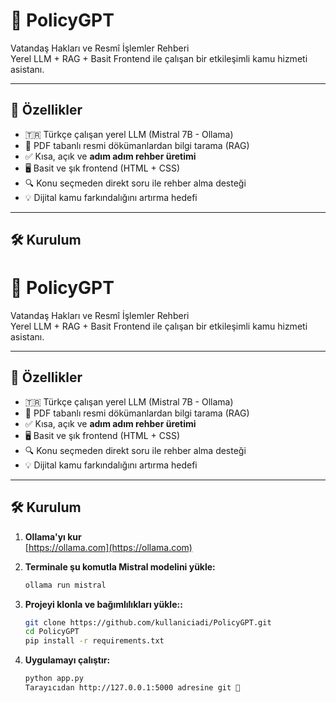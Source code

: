 # 📘 PolicyGPT

Vatandaş Hakları ve Resmî İşlemler Rehberi  
Yerel LLM + RAG + Basit Frontend ile çalışan bir etkileşimli kamu hizmeti asistanı.

---

## 🚀 Özellikler

- 🇹🇷 Türkçe çalışan yerel LLM (Mistral 7B - Ollama)
- 📄 PDF tabanlı resmi dökümanlardan bilgi tarama (RAG)
- ✅ Kısa, açık ve **adım adım rehber üretimi**
- 🖥️ Basit ve şık frontend (HTML + CSS)
- 🔍 Konu seçmeden direkt soru ile rehber alma desteği
- 💡 Dijital kamu farkındalığını artırma hedefi

---

## 🛠️ Kurulum

# 📘 PolicyGPT

Vatandaş Hakları ve Resmî İşlemler Rehberi  
Yerel LLM + RAG + Basit Frontend ile çalışan bir etkileşimli kamu hizmeti asistanı.

---

## 🚀 Özellikler

- 🇹🇷 Türkçe çalışan yerel LLM (Mistral 7B - Ollama)
- 📄 PDF tabanlı resmi dökümanlardan bilgi tarama (RAG)
- ✅ Kısa, açık ve **adım adım rehber üretimi**
- 🖥️ Basit ve şık frontend (HTML + CSS)
- 🔍 Konu seçmeden direkt soru ile rehber alma desteği
- 💡 Dijital kamu farkındalığını artırma hedefi

---

## 🛠️ Kurulum

1. **Ollama'yı kur**  
   [https://ollama.com](https://ollama.com)

2. **Terminale şu komutla Mistral modelini yükle:**
   ```bash
   ollama run mistral
3. **Projeyi klonla ve bağımlılıkları yükle::**
   ```bash
   git clone https://github.com/kullaniciadi/PolicyGPT.git
   cd PolicyGPT
   pip install -r requirements.txt
4. **Uygulamayı çalıştır:**   
   ```bash
   python app.py
   Tarayıcıdan http://127.0.0.1:5000 adresine git 🎯


